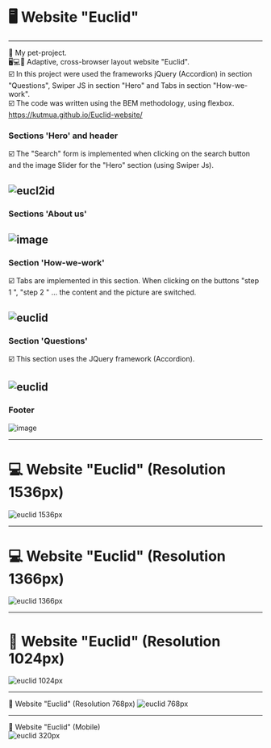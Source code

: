 # 🖥 Website "Euclid"
---
📒 My pet-project.  
🖥💻📱 Adaptive, cross-browser layout website "Euclid".  
☑️ In this project were used the frameworks jQuery (Accordion) in section "Questions", Swiper JS in section "Hero" and Tabs in section "How-we-work".  
☑️ The code was written using the BEM methodology, using flexbox.  
https://kutmua.github.io/Euclid-website/

### Sections 'Hero' and header 

☑️ The "Search" form is implemented when clicking on the search button and the image Slider for the "Hero" section (using Swiper Js).

![eucl2id](https://user-images.githubusercontent.com/101246310/157510553-fe04556a-9075-4a5a-a512-63bf9603142c.gif)
---

### Sections 'About us'
![image](https://user-images.githubusercontent.com/101246310/157507450-40e5667a-692b-41a8-a141-4137ace7e04f.png)
---

### Section 'How-we-work'

☑️ Tabs are implemented in this section. When clicking on the buttons "step 1 ", "step 2 " ... the content and the picture are switched.

![euclid](https://user-images.githubusercontent.com/101246310/157510883-fb028a14-2b08-4742-aa21-0bc7980a389e.gif)
---

### Section 'Questions'
☑️ This section uses the JQuery framework (Accordion). 

![euclid](https://user-images.githubusercontent.com/101246310/157510233-c8faa309-9823-4829-9942-333f234a3176.gif)
---

### Footer
![image](https://user-images.githubusercontent.com/101246310/157511036-139fc62f-5eb7-4e13-b221-851af1555606.png)

---

# 💻 Website "Euclid" (Resolution 1536px)
![euclid 1536px](https://user-images.githubusercontent.com/101246310/157511725-a64b1122-2ea3-4580-b0b4-416600422858.gif)

---

# 💻 Website "Euclid" (Resolution 1366px)
![euclid 1366px](https://user-images.githubusercontent.com/101246310/157512720-d7da3c4e-8d21-4bda-b816-d521f23dd5e3.gif)

---

# 📱 Website "Euclid" (Resolution 1024px)
![euclid 1024px](https://user-images.githubusercontent.com/101246310/157513879-75a4ee82-c23c-42ed-80d4-5191fb62281d.gif)

---

📱 Website "Euclid" (Resolution 768px)
![euclid 768px](https://user-images.githubusercontent.com/101246310/157514335-af851f0f-4b11-48bb-93fe-02a7596a3ea5.gif)

---

📱 Website "Euclid" (Mobile)  
![euclid 320px](https://user-images.githubusercontent.com/101246310/157514637-8d5c422a-11f1-4f1c-a271-f549add6fd65.gif)
